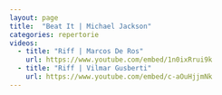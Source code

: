 ```yaml
---
layout: page
title:  "Beat It | Michael Jackson"
categories: repertorie
videos:
  - title: "Riff | Marcos De Ros"
    url: https://www.youtube.com/embed/1n0ixRrui9k
  - title: "Riff | Vilmar Gusberti"
    url: https://www.youtube.com/embed/c-aOuHjjmNk
---
```


